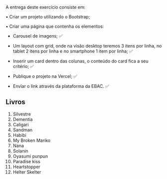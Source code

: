 A entrega deste exercício consiste em:

• Criar um projeto utilizando o Bootstrap;

• Criar uma página que contenha os elementos:
  - Carousel de imagens; ✅

  - Um layout com grid, onde na visão desktop teremos 3 itens por linha, no tablet 2 itens por linha e no smartphone 1 item por linha; ✅

  - Inserir um card dentro das colunas, o conteúdo do card fica a seu critério; ✅

  - Publique o projeto na Vercel; ✅

  - Enviar o link através da plataforma da EBAC. ✅

## Livros 
  1. Silvestre
  2. Dementia
  3. Caligari
  4. Sandman
  5. Habibi
  6. My Broken Mariko
  7. Nana
  8. Solanin
  9. Oyasumi punpun
  10. Paradise kiss
  11. Heartstopper
  12. Helter Skelter